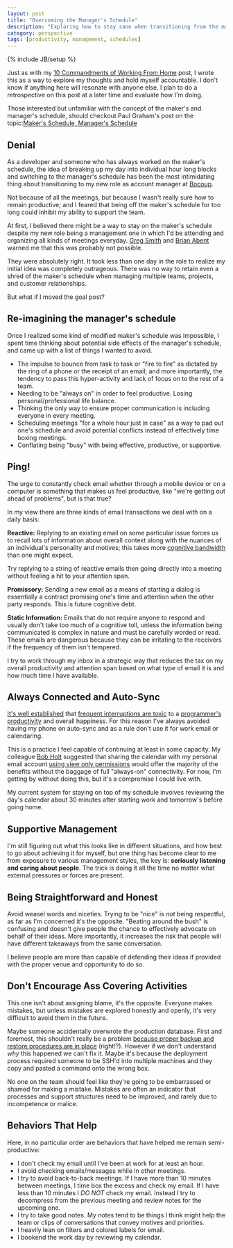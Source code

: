 ```yaml
---
layout: post
title: "Overcoming the Manager's Schedule"
description: "Exploring how to stay sane when transitioning from the maker's schedule to the manager's schedule as a developer turned account manager."
category: perspective
tags: [productivity, management, schedules]
---
```

{% include JB/setup %}

Just as with my [10 Commandments of Working From Home](https://mattsurabian.github.io/the-10-commandments-of-working-from-home/) post, I wrote this as a way to explore my thoughts and hold myself accountable. I don't know if anything here will resonate with anyone else. I plan to do a retrospective on this post at a later time and evaluate how I'm doing. 

Those interested but unfamiliar with the concept of the maker's and manager's schedule, should checkout Paul Graham's post on the topic:[Maker's Schedule, Manager's Schedule](http://www.paulgraham.com/makersschedule.html) 

## Denial

As a developer and someone who has always worked on the maker's schedule, the idea of breaking up my day into individual hour long blocks and switching to the manager's schedule has been the most intimidating thing about transitioning to my new role as account manager at [Bocoup](http://bocoup.com).

Not because of all the meetings, but because I wasn't really sure how to remain productive; and I feared that being off the maker's schedule for too long could inhibit my ability to support the team.

At first, I believed there might be a way to stay on the maker's schedule despite my new role being a management one in which I'd be attending and organizing all kinds of meetings everyday. [Greg Smith](https://twitter.com/_gsmith) and [Brian Abent](https://www.linkedin.com/in/brianabent) warned me that this was probably not possible.

They were absolutely right. It took less than one day in the role to realize my initial idea was completely outrageous. There was no way to retain even a shred of the maker's schedule when managing multiple teams, projects, and customer relationships.

But what if I moved the goal post?

## Re-imagining the manager's schedule

Once I realized some kind of modified maker's schedule was impossible, I spent time thinking about potential side effects of the manager's schedule, and came up with a list of things I wanted to avoid.

 - The impulse to bounce from task to task or "fire to fire" as dictated by the ring of a phone or the receipt of an email; and more importantly, the tendency to pass this hyper-activity and lack of focus on to the rest of a team.
 - Needing to be "always on" in order to feel productive. Losing personal/professional life balance.
 - Thinking the only way to ensure proper communication is including everyone in every meeting.
 - Scheduling meetings "for a whole hour just in case" as a way to pad out one's schedule and avoid potential conflicts instead of effectively time boxing meetings.
 - Conflating being "busy" with being effective, productive, or supportive.

## Ping!
 
The urge to constantly check email whether through a mobile device or on a computer is something that makes us feel productive, like "we're getting out ahead of problems", but is that true? 

In my view there are three kinds of email transactions we deal with on a daily basis:

**Reactive:** Replying to an existing email on some particular issue forces us to recall lots of information about overall context along with the nuances of an individual's personality and motives; this takes more [cognitive bandwidth](http://seriouspony.com/blog/2013/7/24/your-app-makes-me-fat) than one might expect. 

Try replying to a string of reactive emails then going directly into a meeting without feeling a hit to your attention span.

**Promissory:** Sending a new email as a means of starting a dialog is essentially a contract promising one's time and attention when the other party responds. This is future cognitive debt.

**Static Information:** Emails that do not require anyone to respond and usually don't take too much of a cognitive toll, unless the information being communicated is complex in nature and must be carefully worded or read. These emails are dangerous because they can be irritating to the receivers if the frequency of them isn't tempered.

I try to work through my inbox in a strategic way that reduces the tax on my overall productivity and attention span based on what type of email it is and how much time I have available.

## Always Connected and Auto-Sync
[It's well established](http://heeris.id.au/2013/this-is-why-you-shouldnt-interrupt-a-programmer/) that [frequent interruptions are toxic](http://programmers.stackexchange.com/questions/105891/where-can-i-find-articles-on-why-interruptions-are-bad-for-programmers) to a [programmer's productivity](http://www.ted.com/talks/jason_fried_why_work_doesn_t_happen_at_work) and overall happiness. For this reason I've always avoided having my phone on auto-sync and as a rule don't use it for work email or calendaring.

This is a practice I feel capable of continuing at least in some capacity. My colleague [Bob Holt](https://twitter.com/bobholt) suggested that sharing the calendar with my personal email account [using view only permissions](https://twitter.com/bobholt/status/540527206720892928) would offer the majority of the benefits without the baggage of full "always-on" connectivity. For now, I'm getting by without doing this, but it's a compromise I could live with.

My current system for staying on top of my schedule involves reviewing the day's calendar about 30 minutes after starting work and tomorrow's before going home.

## Supportive Management

I'm still figuring out what this looks like in different situations, and how best to go about achieving it for myself, but one thing has become clear to me from exposure to various management styles, the key is: **seriously listening and caring about people**. The trick is doing it all the time no matter what external pressures or forces are present. 

## Being Straightforward and Honest

Avoid weasel words and niceties. Trying to be "nice" is *not* being respectful, as far as I'm concerned it's the opposite. "Beating around the bush" is confusing and doesn't give people the chance to effectively advocate on behalf of their ideas. More importantly, it increases the risk that people will have different takeaways from the same conversation.

I believe people are more than capable of defending their ideas if provided with the proper venue and opportunity to do so.

## Don't Encourage Ass Covering Activities

This one isn't about assigning blame, it's the opposite. Everyone makes mistakes, but unless mistakes are explored honestly and openly, it's very difficult to avoid them in the future. 

Maybe someone accidentally overwrote the production database. First and foremost, this shouldn't really be a problem [because proper backup and restore procedures are in place](https://mattsurabian.github.io/always-be-deploying/) (right!?). However if we don't understand *why* this happened we can't fix it. Maybe it's because the deployment process required someone to be SSH'd into multiple machines and they copy and pasted a command onto the wrong box.

No one on the team should feel like they're going to be embarrassed or shamed for making a mistake. Mistakes are often an indicator that processes and support structures need to be improved, and rarely due to incompetence or malice.

## Behaviors That Help

Here, in no particular order are behaviors that have helped me remain semi-productive:

 - I don't check my email until I've been at work for at least an hour.
 - I avoid checking emails/messages while in other meetings.
 - I try to avoid back-to-back meetings. If I have more than 10 minutes between meetings, I time box the excess and check my email. If I have less than 10 minutes I *DO NOT* check my email. Instead I try to decompress from the previous meeting and review notes for the upcoming one.
 - I try to take good notes. My notes tend to be things I think might help the team or clips of conversations that convey motives and priorities.
 - I heavily lean on filters and colored labels for email.
 - I bookend the work day by reviewing my calendar.

